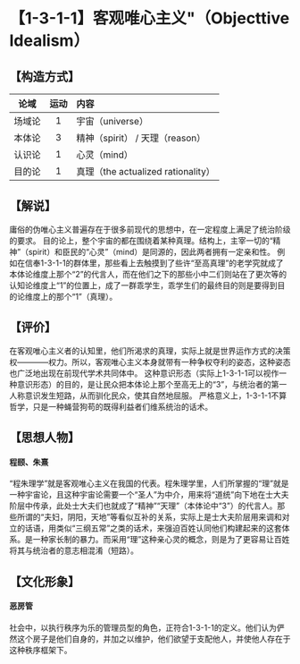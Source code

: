 # 【1-3-1-1】客观唯心主义"（Objecttive Idealism）
## 【构造方式】
| 论域 | 运动           | 内容 |
|:----:|:----------------:|:-----|
| 场域论   | 1| 宇宙（universe）  |
| 本体论   | 3| 精神（spirit） / 天理（reason）   |
| 认识论   | 1| 心灵（mind）   |
| 目的论   |1 | 真理（the actualized rationality）   |

## 【解说】
庸俗的伪唯心主义普遍存在于很多前现代的思想中，在一定程度上满足了统治阶级的要求。
目的论上，整个宇宙的都在围绕着某种真理。结构上，主宰一切的“精神”（spirit）和臣民的“心灵”（mind）是同源的，因此两者拥有一定亲和性。
例如在信奉1-3-1-1的群体里，那些看上去触摸到了些许“至高真理”的老学究就成了本体论维度上那个“2”的代言人，而在他们之下的那些小中二们则站在了更次等的认知论维度上“1”的位置上，成了一群乖学生，乖学生们的最终目的则是要得到目的论维度上的那个“1”（真理）。

## 【评价】
在客观唯心主义者的认知里，他们所渴求的真理，实际上就是世界运作方式的决策权————权力。所以，客观唯心主义本身就带有一种争权夺利的姿态，这种姿态也广泛地出现在前现代学术共同体中。
这种意识形态（实际上1-3-1-1可以视作一种意识形态）的目的，是让民众把本体论上那个至高无上的“3”，与统治者的第一人称意识发生短路，从而驯化民众，使其自然地屈服。
严格意义上，1-3-1-1不算哲学，只是一种蝇营狗苟的既得利益者们维系统治的话术。
## 【思想人物】
#### 程颐、朱熹
“程朱理学”就是客观唯心主义在我国的代表。程朱理学里，人们所掌握的“理”就是一种宇宙论，且这种宇宙论需要一个“圣人”为中介，用来将“道统”向下地在士大夫阶层中传承，此处士大夫们也就成了“精神”“天理”（本体论中“3”）的代言人。那些所谓的“夫妇，阴阳，天地”等看似互补的关系，实际上是士大夫阶层用来调和对立的话语，用类似“三纲五常”之类的话术，来强迫百姓认同他们构建起来的这套体系。是一种家长制的暴力。而采用“理”这种亲心灵的概念，则是为了更容易让百姓将其与统治者的意志相混淆（短路）。
## 【文化形象】
#### 恶房管
社会中，以执行秩序为乐的管理员型的角色，正符合1-3-1-1的定义。他们认为俨然这个房子是他们自身的，并加之以维护，他们欲望于支配他人，并使他人存在于这种秩序框架下。







